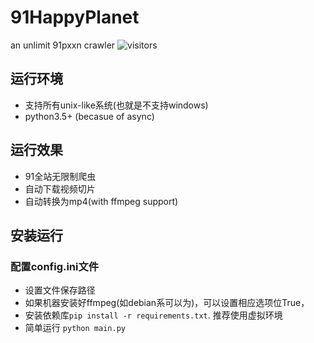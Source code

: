 # 91HappyPlanet
an unlimit 91pxxn crawler  ![visitors](https://visitor-badge.glitch.me/badge?page_id=91HappyPlanet)

## 运行环境
- 支持所有unix-like系统(也就是不支持windows)
- python3.5+ (becasue of async)

## 运行效果
- 91全站无限制爬虫
- 自动下载视频切片
- 自动转换为mp4(with ffmpeg support)


## 安装运行
### 配置config.ini文件
- 设置文件保存路径
- 如果机器安装好ffmpeg(如debian系可以为)，可以设置相应选项位True，
- 安装依赖库`pip install -r requirements.txt`. 推荐使用虚拟环境
- 简单运行 `python main.py`



